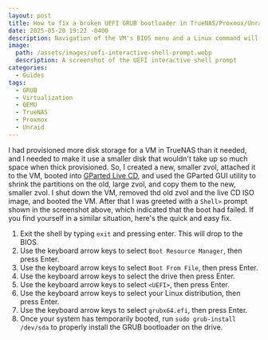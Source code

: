 ```yaml
---
layout: post
title: How to fix a broken UEFI GRUB bootloader in TrueNAS/Proxmox/Unraid/QEMU VMs
date: 2025-05-20 19:22 -0400
description: Navigation of the VM's BIOS menu and a Linux command will fix it
image:
  path: /assets/images/uefi-interactive-shell-prompt.webp
  description: A screenshot of the UEFI interactive shell prompt
categories:
  - Guides
tags:
  - GRUB
  - Virtualization
  - QEMU
  - TrueNAS
  - Proxmox
  - Unraid
---
```

I had provisioned more disk storage for a VM in TrueNAS than it needed, and I needed to make it use a smaller disk that wouldn't take up so much space when thick provisioned. So, I created a new, smaller zvol, attached it to the VM, booted into [GParted Live CD](https://gparted.org/livecd.php), and used the GParted GUI utility to shrink the partitions on the old, large zvol, and copy them to the new, smaller zvol. I shut down the VM, removed thd old zvol and the live CD ISO image, and booted the VM. After that I was greeted with a `Shell>` prompt shown in the screenshot above, which indicated that the boot had failed. If you find yourself in a similar situation, here's the quick and easy fix.

1. Exit the shell by typing `exit` and pressing enter. This will drop to the BIOS.
2. Use the keyboard arrow keys to select `Boot Resource Manager`, then press Enter.
3. Use the keyboard arrow keys to select `Boot From File`, then press Enter.
4. Use the keyboard arrow keys to select the drive then press Enter.
5. Use the keyboard arrow keys to select `<UEFI>`, then press Enter.
6. Use the keyboard arrow keys to select your Linux distribution, then press Enter.
7. Use the keyboard arrow keys to select `grubx64.efi`, then press Enter.
8. Once your system has temporarily booted, run `sudo grub-install /dev/sda` to properly install the GRUB bootloader on the drive.
